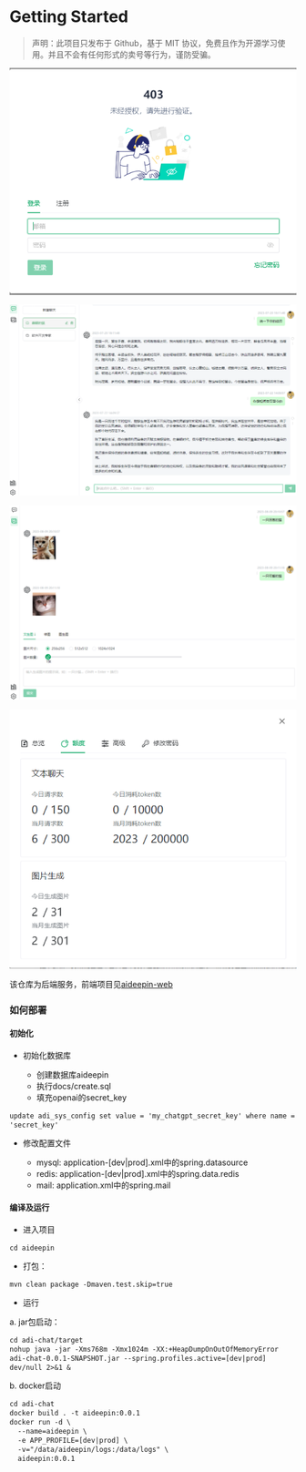 # Getting Started

> 声明：此项目只发布于 Github，基于 MIT 协议，免费且作为开源学习使用。并且不会有任何形式的卖号等行为，谨防受骗。

![1691585301627](image/README/1691585301627.png)

![1691583184761](image/README/1691583184761.png)

![1691583124744](image/README/1691583124744.png)

![1691583329105](image/README/1691583329105.png)

该仓库为后端服务，前端项目见[aideepin-web](https://github.com/moyangzhan/aideepin-web)

### 如何部署

#### 初始化

* 初始化数据库

  * 创建数据库aideepin
  * 执行docs/create.sql
  * 填充openai的secret_key

```
update adi_sys_config set value = 'my_chatgpt_secret_key' where name = 'secret_key'
```

* 修改配置文件

  * mysql: application-[dev|prod].xml中的spring.datasource
  * redis: application-[dev|prod].xml中的spring.data.redis
  * mail: application.xml中的spring.mail

#### 编译及运行

* 进入项目

```
cd aideepin
```

* 打包：

```
mvn clean package -Dmaven.test.skip=true
```

* 运行

a. jar包启动：

```
cd adi-chat/target
nohup java -jar -Xms768m -Xmx1024m -XX:+HeapDumpOnOutOfMemoryError adi-chat-0.0.1-SNAPSHOT.jar --spring.profiles.active=[dev|prod] dev/null 2>&1 &
```

b. docker启动

```
cd adi-chat
docker build . -t aideepin:0.0.1
docker run -d \
  --name=aideepin \
  -e APP_PROFILE=[dev|prod] \
  -v="/data/aideepin/logs:/data/logs" \
  aideepin:0.0.1
```
